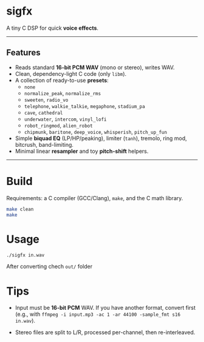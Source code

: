 # sigfx

A tiny C DSP for quick **voice effects**. 

---

## Features

- Reads standard **16-bit PCM WAV** (mono or stereo), writes WAV.
- Clean, dependency-light C code (only `libm`).
- A collection of ready-to-use **presets**:
  - `none`
  - `normalize_peak`, `normalize_rms`
  - `sweeten`, `radio_vo`
  - `telephone`, `walkie_talkie`, `megaphone`, `stadium_pa`
  - `cave`, `cathedral`
  - `underwater`, `intercom`, `vinyl_lofi`
  - `robot_ringmod`, `alien_robot`
  - `chipmunk`, `baritone`, `deep_voice`, `whisperish`, `pitch_up_fun`
- Simple **biquad EQ** (LP/HP/peaking), limiter (`tanh`), tremolo, ring mod, bitcrush, band-limiting.
- Minimal linear **resampler** and toy **pitch-shift** helpers.

---

# Build
Requirements: a C compiler (GCC/Clang), `make`, and the C math library.


```bash
make clean
make
```

# Usage

```
./sigfx in.wav
```

After converting chech `out/` folder


# Tips

-   Input must be **16-bit PCM** WAV. If you have another format, convert first (e.g., with `ffmpeg -i input.mp3 -ac 1 -ar 44100 -sample_fmt s16 in.wav`).
    
-   Stereo files are split to L/R, processed per-channel, then re-interleaved.